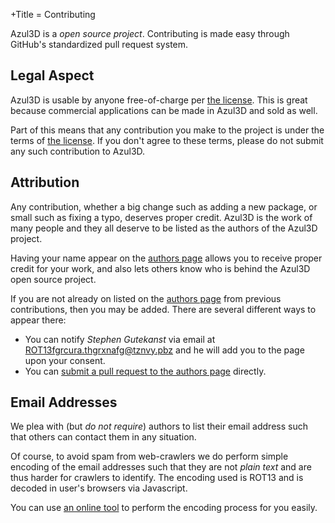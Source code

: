 +Title = Contributing

Azul3D is a _open source project_. Contributing is made easy through GitHub's standardized pull request system.

## Legal Aspect

Azul3D is usable by anyone free-of-charge per [the license](https://azul3d.org/doc/license.html). This is great because commercial applications can be made in Azul3D and sold as well.

Part of this means that any contribution you make to the project is under the terms of [the license](https://azul3d.org/doc/license.html). If you don't agree to these terms, please do not submit any such contribution to Azul3D.

## Attribution

Any contribution, whether a big change such as adding a new package, or small such as fixing a typo, deserves proper credit. Azul3D is the work of many people and they all deserve to be listed as the authors of the Azul3D project.

Having your name appear on the [authors page](/doc/authors.html) allows you to receive proper credit for your work, and also lets others know who is behind the Azul3D open source project.

If you are not already on listed on the [authors page](/doc/authors.html) from previous contributions, then you may be added. There are several different ways to appear there:

- You can notify _Stephen Gutekanst_ via email at <ROT13fgrcura.thgrxnafg@tznvy.pbz> and he will add you to the page upon your consent.
- You can [submit a pull request to the authors page](https://github.com/azul3d/website/blob/master/pages/doc/authors.md) directly.

## Email Addresses

We plea with (but _do not require_) authors to list their email address such that others can contact them in any situation.

Of course, to avoid spam from web-crawlers we do perform simple encoding of the email addresses such that they are not _plain text_ and are thus harder for crawlers to identify. The encoding used is ROT13 and is decoded in user's browsers via Javascript.

You can use [an online tool](http://www.rot13.com/index.php) to perform the encoding process for you easily.

